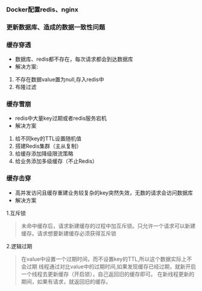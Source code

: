 ### Docker配置redis、nginx
### 更新数据库、造成的数据一致性问题
### 缓存穿透 
* 数据库、redis都不存在，每次请求都会到达数据库 
* 解决方案:
1. 不存在数据value置为null,存入redis中 
2. 布隆过滤
### 缓存雪崩
* redis中大量key过期或者redis服务宕机
* 解决方案
1. 给不同key的TTL设置随机值
2. 搭建Redis集群（主从复制）
3. 给缓存添加降级限流策略
4. 给业务添加多级缓存（不止Redis）
### 缓存击穿
* 高并发访问且缓存重建业务较复杂的key突然失效，无数的请求会访问数据库
* 解决方案

1.互斥锁
> 未命中缓存后，请求新建缓存的过程中加互斥锁。只允许一个请求可以新建缓存。请求想要新建缓存必须获得互斥锁
>
2.逻辑过期
> 在value中设置一个过期时间，而不设置key的TTL,所以这个数据实际上不会过期
> 线程通过对比value中的过期时间,如果发现缓存已经过期，就新开启一个线程去更新缓存（开启锁），自己返回旧的缓存即可。
> 在新线程更新的期间，如果有请求，就返回旧的缓存。
